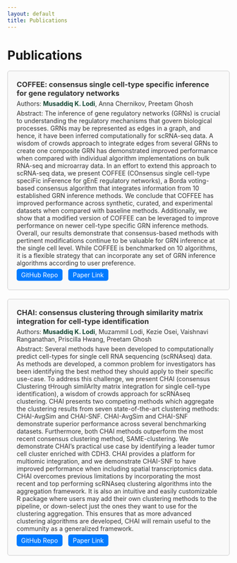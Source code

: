 ```yaml
---
layout: default
title: Publications
---
```


<style>
  :root {
    --text-color-light: #333; /* Text color for light background */
    --text-color-dark: #fff; /* Text color for dark background */
    --background-color-light: #f9f9f9; /* Background color for light mode */
    --background-color-dark: #333; /* Background color for dark mode */
    --border-color: #ccc; /* Border color */
  }

  .publication {
    padding: 20px;
    border: 1px solid var(--border-color);
    border-radius: 5px;
    margin-bottom: 20px;
    color: var(--text-color-light); /* Default text color for light background */
    background-color: var(--background-color-light); /* Default background color for light mode */
  }

  /* Adjust text and background color for dark mode */
  @media (prefers-color-scheme: dark) {
    .publication {
      color: var(--text-color-dark); /* Text color for dark background */
      background-color: var(--background-color-dark); /* Background color for dark mode */
    }
  }

  .publication h3 {
    margin: 0;
  }

  .publication p {
    margin: 5px 0;
  }

  .btn {
    display: inline-block;
    padding: 5px 10px;
    margin-right: 10px;
    background-color: #007bff; /* Button background color */
    color: #fff; /* Button text color */
    text-decoration: none;
    border-radius: 5px;
  }
  .publication strong {
    font-weight: bold;
    color: #154734; /* Adjust the color as needed */
  }
</style>
<h1> Publications </h1>
<div class="publication">
  <h3>COFFEE: consensus single cell-type specific inference for gene regulatory networks </h3>
  <p>Authors: <strong>Musaddiq K. Lodi</strong>, Anna Chernikov, Preetam Ghosh</p>
  <p>Abstract: The inference of gene regulatory networks (GRNs) is crucial to understanding the regulatory mechanisms that govern biological processes. GRNs may be represented as edges in a graph, and hence, it have been inferred computationally for scRNA-seq data. A wisdom of crowds approach to integrate edges from several GRNs to create one composite GRN has demonstrated improved performance when compared with individual algorithm implementations on bulk RNA-seq and microarray data. In an effort to extend this approach to scRNA-seq data, we present COFFEE (COnsensus single cell-type speciFic inFerence for gEnE regulatory networks), a Borda voting-based consensus algorithm that integrates information from 10 established GRN inference methods. We conclude that COFFEE has improved performance across synthetic, curated, and experimental datasets when compared with baseline methods. Additionally, we show that a modified version of COFFEE can be leveraged to improve performance on newer cell-type specific GRN inference methods. Overall, our results demonstrate that consensus-based methods with pertinent modifications continue to be valuable for GRN inference at the single cell level. While COFFEE is benchmarked on 10 algorithms, it is a flexible strategy that can incorporate any set of GRN inference algorithms according to user preference.</p>
  <a href="https://github.com/lodimk2/coffee" class="btn" target="_blank">GitHub Repo</a>
  <a href="https://academic.oup.com/bib/article/25/6/bbae457/7765455" class="btn" target="_blank">Paper Link</a>
</div>

<div class="publication">
  <h3>CHAI: consensus clustering through similarity matrix integration for cell-type identification </h3>
  <p>Authors: <strong>Musaddiq K. Lodi</strong>, Muzammil Lodi, Kezie Osei, Vaishnavi Ranganathan, Priscilla Hwang, Preetam Ghosh</p>
  <p>Abstract: Several methods have been developed to computationally predict cell-types for single cell RNA sequencing (scRNAseq) data. As methods are developed, a common problem for investigators has been identifying the best method they should apply to their specific use-case. To address this challenge, we present CHAI (consensus Clustering tHrough similArIty matrix integratIon for single cell-type identification), a wisdom of crowds approach for scRNAseq clustering. CHAI presents two competing methods which aggregate the clustering results from seven state-of-the-art clustering methods: CHAI-AvgSim and CHAI-SNF. CHAI-AvgSim and CHAI-SNF demonstrate superior performance across several benchmarking datasets. Furthermore, both CHAI methods outperform the most recent consensus clustering method, SAME-clustering. We demonstrate CHAI’s practical use case by identifying a leader tumor cell cluster enriched with CDH3. CHAI provides a platform for multiomic integration, and we demonstrate CHAI-SNF to have improved performance when including spatial transcriptomics data. CHAI overcomes previous limitations by incorporating the most recent and top performing scRNAseq clustering algorithms into the aggregation framework. It is also an intuitive and easily customizable R package where users may add their own clustering methods to the pipeline, or down-select just the ones they want to use for the clustering aggregation. This ensures that as more advanced clustering algorithms are developed, CHAI will remain useful to the community as a generalized framework.</p>
  <a href="https://github.com/lodimk2/chai" class="btn" target="_blank">GitHub Repo</a>
  <a href="https://academic.oup.com/bib/article/25/5/bbae411/7745034" class="btn" target="_blank">Paper Link</a>
</div>

<!-- Add more publication entries as needed -->
